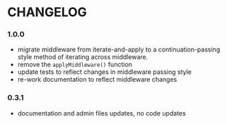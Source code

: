 # CHANGELOG

### 1.0.0
- migrate middleware from iterate-and-apply to a continuation-passing style method of iterating across middleware.
- remove the `applyMiddleware()` function
- update tests to reflect changes in middleware passing style
- re-work documentation to reflect middleware changes

### 0.3.1
- documentation and admin files updates, no code updates
